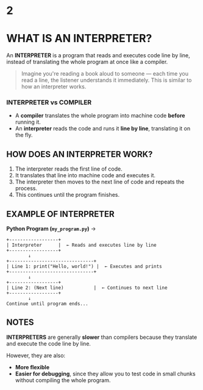 # 2

# WHAT IS AN INTERPRETER?

An **INTERPRETER** is a program that reads and executes code line by line, instead of translating the whole program at once like a compiler.

> Imagine you're reading a book aloud to someone — each time you read a line, the listener understands it immediately.
This is similar to how an interpreter works.
> 

### INTERPRETER vs COMPILER

- A **compiler** translates the whole program into machine code **before** running it.
- An **interpreter** reads the code and runs it **line by line**, translating it on the fly.

## HOW DOES AN INTERPRETER WORK?

1. The interpreter reads the first line of code.
2. It translates that line into machine code and executes it.
3. The interpreter then moves to the next line of code and repeats the process.
4. This continues until the program finishes.

## EXAMPLE OF INTERPRETER

**Python Program (`my_program.py`)**
→

```
+------------------+
| Interpreter      |  ← Reads and executes line by line
+------------------+
        ↓
+-------------------------------+
| Line 1: print("Hello, world!") |  ← Executes and prints
+-------------------------------+
        ↓
+------------------+
| Line 2: (Next line)           |  ← Continues to next line
+------------------+
        ↓
Continue until program ends...

```

## NOTES

**INTERPRETERS** are generally **slower** than compilers because they translate and execute the code line by line.

However, they are also:

- **More flexible**
- **Easier for debugging**, since they allow you to test code in small chunks without compiling the whole program.